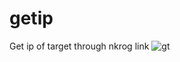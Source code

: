# getip
Get ip of target through nkrog link
![gt](https://user-images.githubusercontent.com/34893261/41755435-c31971ae-75ad-11e8-9087-0aad4a28023f.png)
